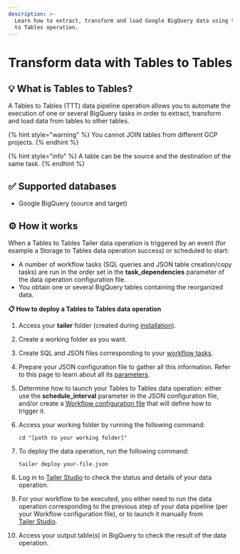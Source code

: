 ```yaml
---
description: >-
  Learn how to extract, transform and load Google BigQuery data using the Tables
  to Tables operation.
---
```


# Transform data with Tables to Tables

## 💡 What is Tables to Tables?

A Tables to Tables \(TTT\) data pipeline operation allows you to automate the execution of one or several BigQuery tasks in order to extract, transform and load data from tables to other tables.

{% hint style="warning" %}
You cannot JOIN tables from different GCP projects.
{% endhint %}

{% hint style="info" %}
A table can be the source and the destination of the same task.
{% endhint %}

## ✅ Supported databases

* Google BigQuery \(source and target\)

## ⚙️ How it works

When a Tables to Tables Tailer data operation is triggered by an event \(for example a Storage to Tables data operation success\) or scheduled to start:

* A number of workflow tasks \(SQL queries and JSON table creation/copy tasks\) are run in the order set in the **task\_dependencies** parameter of the data operation configuration file.
* You obtain one or several BigQuery tables containing the reorganized data.

**📋 How to deploy a Tables to Tables data operation**

1. Access your **tailer** folder \(created during [installation](../../getting-started/install-tailer-sdk.md)\).
2. Create a working folder as you want.
3. Create SQL and JSON files corresponding to your [workflow tasks](table-to-table-sql-and-ddl-files.md).
4. Prepare your JSON configuration file to gather all this information. Refer to this page to learn about all its [parameters](tables-to-tables-configuration-file.md).
5. Determine how to launch your Tables to Tables data operation: either use the **schedule\_interval** parameter in the JSON configuration file, and/or create a [Workflow configuration file](../orchestrate-processings-with-workflow/workflow-configuration-file.md) that will define how to trigger it.
6. Access your working folder by running the following command:

   ```text
   cd "[path to your working folder]"
   ```

7. To deploy the data operation, run the following command:

   ```text
   tailer deploy your-file.json
   ```

8. Log in to [Tailer Studio](https://jarvis-platform.io/sign-in?redirect=%2F&__hstc=57968821.199e85015347f5cf00c120e5932c4c81.1601276395705.1601451055929.1601454251429.14&__hssc=57968821.2.1601454251429&__hsfp=649433320) to check the status and details of your data operation.
9. For your workflow to be executed, you either need to run the data operation corresponding to the previous step of your data pipeline \(per your Workflow configuration file\), or to launch it manually from [Tailer Studio](https://jarvis-platform.io/sign-in?&__hstc=57968821.199e85015347f5cf00c120e5932c4c81.1601276395705.1601451055929.1601454251429.14&__hssc=57968821.2.1601454251429&__hsfp=649433320).
10. Access your output table\(s\) in BigQuery to check the result of the data operation.

